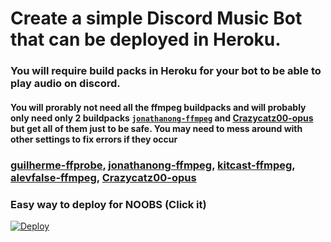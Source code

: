 # Create a simple Discord Music Bot that can be deployed in Heroku. 
### You will require build packs in Heroku for your bot to be able to play audio on discord. 
#### You will prorably not need all the ffmpeg buildpacks and will probably only need only 2 buildpacks [`jonathanong-ffmpeg`](https://github.com/jonathanong/heroku-buildpack-ffmpeg-latest.git) and [Crazycatz00-opus](https://github.com/Crazycatz00/heroku-buildpack-libopus.git) but get all of them just to be safe. You may need to mess around with other settings to fix errors if they occur
### [guilherme-ffprobe](https://github.com/guilherme-otran/heroku-buildpack-ffprobe.git), [jonathanong-ffmpeg](https://github.com/jonathanong/heroku-buildpack-ffmpeg-latest.git), [kitcast-ffmpeg](https://github.com/kitcast/buildpack-ffmpeg.git), [alevfalse-ffmpeg](https://github.com/alevfalse/heroku-buildpack-ffmpeg.git), [Crazycatz00-opus](https://github.com/Crazycatz00/heroku-buildpack-libopus.git)
### Easy way to deploy for NOOBS (Click it)
  [![Deploy](https://www.herokucdn.com/deploy/button.svg)](https://heroku.com/deploy?template=https://github.com/death-angel-141/Discord.git)

